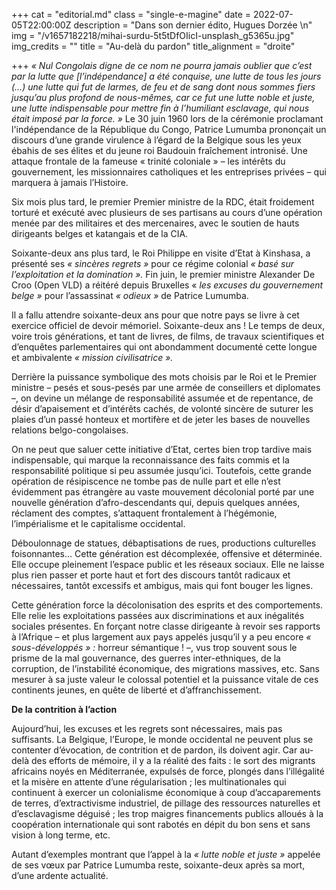 +++
cat = "editorial.md"
class = "single-e-magine"
date = 2022-07-05T22:00:00Z
description = "Dans son dernier édito, Hugues Dorzée \n"
img = "/v1657182218/mihai-surdu-5t5tDfOIicI-unsplash_g5365u.jpg"
img_credits = ""
title = "Au-delà du pardon"
title_alignment = "droite"

+++
_« Nul Congolais digne de ce nom ne pourra jamais oublier que c’est par la lutte que \[l’indépendance\] a été conquise, une lutte de tous les jours (…) une lutte qui fut de larmes, de feu et de sang dont nous sommes fiers jusqu’au plus profond de nous-mêmes, car ce fut une lutte noble et juste, une lutte indispensable pour mettre fin à l’humiliant esclavage, qui nous était imposé par la force. »_ Le 30 juin 1960 lors de la cérémonie proclamant l'indépendance de la République du Congo, Patrice Lumumba prononçait un discours d’une grande virulence à l’égard de la Belgique sous les yeux ébahis de ses élites et du jeune roi Baudouin fraîchement intronisé. Une attaque frontale de la fameuse « trinité coloniale » – les intérêts du gouvernement, les missionnaires catholiques et les entreprises privées – qui marquera à jamais l’Histoire.

Six mois plus tard, le premier Premier ministre de la RDC, était froidement torturé et exécuté avec plusieurs de ses partisans au cours d’une opération menée par des militaires et des mercenaires, avec le soutien de hauts dirigeants belges et katangais et de la CIA.

Soixante-deux ans plus tard, le Roi Philippe en visite d’Etat à Kinshasa, a présenté ses _« sincères regrets »_ pour ce régime colonial _« basé sur l’exploitation et la domination »._ Fin juin, le premier ministre Alexander De Croo (Open VLD) a réitéré depuis Bruxelles « _les excuses du gouvernement belge »_ pour l’assassinat _« odieux »_ de Patrice Lumumba.

Il a fallu attendre soixante-deux ans pour que notre pays se livre à cet exercice officiel de devoir mémoriel. Soixante-deux ans ! Le temps de deux, voire trois générations, et tant de livres, de films, de travaux scientifiques et d’enquêtes parlementaires qui ont abondamment documenté cette longue et ambivalente _« mission civilisatrice »._

Derrière la puissance symbolique des mots choisis par le Roi et le Premier ministre – pesés et sous-pesés par une armée de conseillers et diplomates –, on devine un mélange de responsabilité assumée et de repentance, de désir d’apaisement et d’intérêts cachés, de volonté sincère de suturer les plaies d’un passé honteux et mortifère et de jeter les bases de nouvelles relations belgo-congolaises.

On ne peut que saluer cette initiative d’Etat, certes bien trop tardive mais indispensable, qui marque la reconnaissance des faits commis et la responsabilité politique si peu assumée jusqu’ici. Toutefois, cette grande opération de résipiscence ne tombe pas de nulle part et elle n’est évidemment pas étrangère au vaste mouvement décolonial porté par une nouvelle génération d’afro-descendants qui, depuis quelques années, réclament des comptes, s’attaquent frontalement à l’hégémonie, l’impérialisme et le capitalisme occidental.

Déboulonnage de statues, débaptisations de rues, productions culturelles foisonnantes… Cette génération est décomplexée, offensive et déterminée. Elle occupe pleinement l’espace public et les réseaux sociaux. Elle ne laisse plus rien passer et porte haut et fort des discours tantôt radicaux et nécessaires, tantôt excessifs et ambigus, mais qui font bouger les lignes.

Cette génération force la décolonisation des esprits et des comportements. Elle relie les exploitations passées aux discriminations et aux inégalités sociales présentes. En forçant notre classe dirigeante à revoir ses rapports à l’Afrique – et plus largement aux pays appelés jusqu’il y a peu encore _« sous-développés » :_ horreur sémantique ! –, vus trop souvent sous le prisme de la mal gouvernance, des guerres inter-ethniques, de la corruption, de l’instabilité économique, des migrations massives, etc. Sans mesurer à sa juste valeur le colossal potentiel et la puissance vitale de ces continents jeunes, en quête de liberté et d’affranchissement.

**De la contrition à l’action**

Aujourd’hui, les excuses et les regrets sont nécessaires, mais pas suffisants. La Belgique, l’Europe, le monde occidental ne peuvent plus se contenter d’évocation, de contrition et de pardon, ils doivent agir. Car au-delà des efforts de mémoire, il y a la réalité des faits : le sort des migrants africains noyés en Méditerranée, expulsés de force, plongés dans l’illégalité et la misère en attente d’une régularisation ; les multinationales qui continuent à exercer un colonialisme économique à coup d’accaparements de terres, d’extractivisme industriel, de pillage des ressources naturelles et d’esclavagisme déguisé ; les trop maigres financements publics alloués à la coopération internationale qui sont rabotés en dépit du bon sens et sans vision à long terme, etc.

Autant d’exemples montrant que l’appel à la _« lutte_ _noble et juste »_ appelée de ses vœux par Patrice Lumumba reste, soixante-deux après sa mort, d’une ardente actualité.
